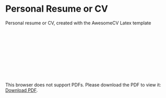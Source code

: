 # Personal Resume or CV

Personal resume or CV, created with the AwesomeCV Latex template

<object data="resume_samuel_leong.pdf" type="application/pdf" width="700px" height="700px">
    <embed src="resume_samuel_leong">
        <p>This browser does not support PDFs. Please download the PDF to view it: <a href="http://yoursite.com/the.pdf">Download PDF</a>.</p>
    </embed>
</object>
